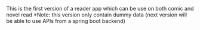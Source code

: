 This is the first version of a reader app which can be use on both comic and novel read
*Note: this version only contain dummy data (next version will be able to use APIs from a spring boot backend)
